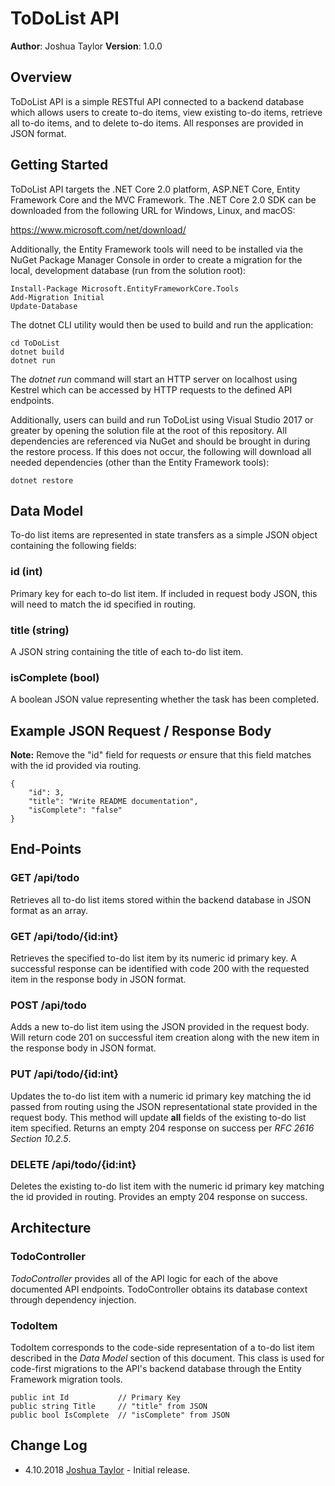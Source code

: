# ToDoList API

**Author**: Joshua Taylor
**Version**: 1.0.0

## Overview

ToDoList API is a simple RESTful API connected to a backend database which
allows users to create to-do items, view existing to-do items,
retrieve all to-do items, and to delete to-do items. All responses are
provided in JSON format.

## Getting Started

ToDoList API targets the .NET Core 2.0 platform, ASP.NET Core, Entity
Framework Core and the MVC Framework. The .NET Core 2.0 SDK can be downloaded 
from the following URL for Windows, Linux, and macOS:

https://www.microsoft.com/net/download/

Additionally, the Entity Framework tools will need to be installed via the
NuGet Package Manager Console in order to create a migration for the local,
development database (run from the solution root):

    Install-Package Microsoft.EntityFrameworkCore.Tools
	Add-Migration Initial
	Update-Database

The dotnet CLI utility would then be used to build and run the application:

    cd ToDoList
    dotnet build
    dotnet run

The _dotnet run_ command will start an HTTP server on localhost using Kestrel
which can be accessed by HTTP requests to the defined API endpoints.

Additionally, users can build and run ToDoList using Visual Studio
2017 or greater by opening the solution file at the root of this repository.
All dependencies are referenced via NuGet and should be brought in during
the restore process. If this does not occur, the following will download all
needed dependencies (other than the Entity Framework tools):

    dotnet restore

## Data Model

To-do list items are represented in state transfers as a simple JSON object
containing the following fields:

### id (int)

Primary key for each to-do list item. If included in request body JSON, this
will need to match the id specified in routing.

### title (string)

A JSON string containing the title of each to-do list item.

### isComplete (bool)

A boolean JSON value representing whether the task has been completed.

## Example JSON Request / Response Body

__Note:__ Remove the "id" field for requests _or_ ensure that this field
matches with the id provided via routing.

    {
        "id": 3,
        "title": "Write README documentation",
        "isComplete": "false"
    }

## End-Points

### GET /api/todo

Retrieves all to-do list items stored within the backend database in JSON
format as an array.

### GET /api/todo/{id:int}

Retrieves the specified to-do list item by its numeric id primary key. A
successful response can be identified with code 200 with the requested item
in the response body in JSON format.

### POST /api/todo

Adds a new to-do list item using the JSON provided in the request body. Will
return code 201 on successful item creation along with the new item in the
response body in JSON format.

### PUT /api/todo/{id:int}

Updates the to-do list item with a numeric id primary key matching the id
passed from routing using the JSON representational state provided in the
request body. This method will update __all__ fields of the existing to-do
list item specified. Returns an empty 204 response on success per _RFC 2616 Section 10.2.5_.

### DELETE /api/todo/{id:int}

Deletes the existing to-do list item with the numeric id primary key matching
the id provided in routing. Provides an empty 204 response on success.

## Architecture

### TodoController

_TodoController_ provides all of the API logic for each of the above
documented API endpoints. TodoController obtains its database context
through dependency injection.

### TodoItem

TodoItem corresponds to the code-side representation of a to-do list
item described in the _Data Model_ section of this document. This
class is used for code-first migrations to the API's backend database
through the Entity Framework migration tools.

    public int Id           // Primary Key
    public string Title     // "title" from JSON
    public bool IsComplete  // "isComplete" from JSON

## Change Log

* 4.10.2018 [Joshua Taylor](mailto:taylor.joshua88@gmail.com) - Initial
release.